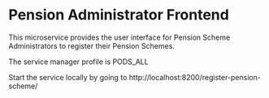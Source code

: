 # Pension Administrator Frontend

This microservice provides the user interface for Pension Scheme Administrators to register their Pension Schemes.

The service manager profile is PODS_ALL

Start the service locally by going to http://localhost:8200/register-pension-scheme/
